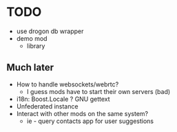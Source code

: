 # TODO
- use drogon db wrapper
- demo mod
  - library

## Much later
- How to handle websockets/webrtc?
  - I guess mods have to start their own servers (bad)
- i18n: Boost.Locale ? GNU gettext
- Unfederated instance
- Interact with other mods on the same system?
  - ie - query contacts app for user suggestions
